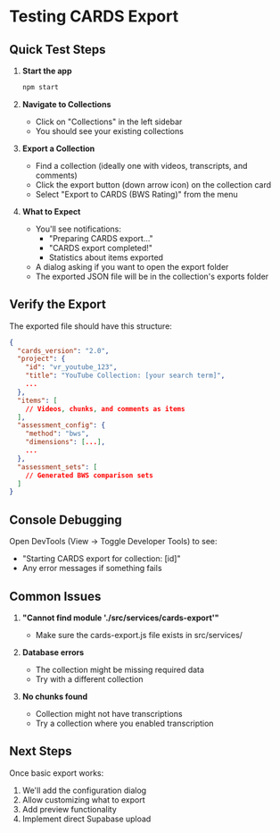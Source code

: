 # Testing CARDS Export

## Quick Test Steps

1. **Start the app**
   ```bash
   npm start
   ```

2. **Navigate to Collections**
   - Click on "Collections" in the left sidebar
   - You should see your existing collections

3. **Export a Collection**
   - Find a collection (ideally one with videos, transcripts, and comments)
   - Click the export button (down arrow icon) on the collection card
   - Select "Export to CARDS (BWS Rating)" from the menu

4. **What to Expect**
   - You'll see notifications:
     - "Preparing CARDS export..."
     - "CARDS export completed!"
     - Statistics about items exported
   - A dialog asking if you want to open the export folder
   - The exported JSON file will be in the collection's exports folder

## Verify the Export

The exported file should have this structure:
```json
{
  "cards_version": "2.0",
  "project": {
    "id": "vr_youtube_123",
    "title": "YouTube Collection: [your search term]",
    ...
  },
  "items": [
    // Videos, chunks, and comments as items
  ],
  "assessment_config": {
    "method": "bws",
    "dimensions": [...],
    ...
  },
  "assessment_sets": [
    // Generated BWS comparison sets
  ]
}
```

## Console Debugging

Open DevTools (View → Toggle Developer Tools) to see:
- "Starting CARDS export for collection: [id]"
- Any error messages if something fails

## Common Issues

1. **"Cannot find module './src/services/cards-export'"**
   - Make sure the cards-export.js file exists in src/services/

2. **Database errors**
   - The collection might be missing required data
   - Try with a different collection

3. **No chunks found**
   - Collection might not have transcriptions
   - Try a collection where you enabled transcription

## Next Steps

Once basic export works:
1. We'll add the configuration dialog
2. Allow customizing what to export
3. Add preview functionality
4. Implement direct Supabase upload